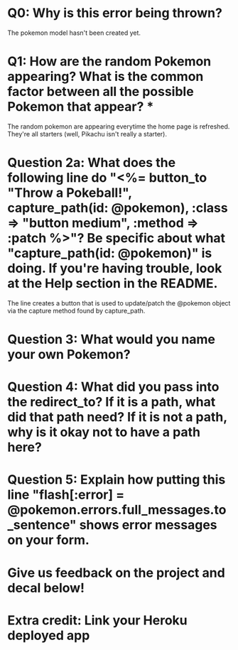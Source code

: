 # Q0: Why is this error being thrown?
  The pokemon model hasn't been created yet.
# Q1: How are the random Pokemon appearing? What is the common factor between all the possible Pokemon that appear? *
  The random pokemon are appearing everytime the home page is refreshed. They're all starters (well, Pikachu isn't really a starter).
# Question 2a: What does the following line do "<%= button_to "Throw a Pokeball!", capture_path(id: @pokemon), :class => "button medium", :method => :patch %>"? Be specific about what "capture_path(id: @pokemon)" is doing. If you're having trouble, look at the Help section in the README.
  The line creates a button that is used to update/patch the @pokemon object via the capture method found by capture_path.
# Question 3: What would you name your own Pokemon?

# Question 4: What did you pass into the redirect_to? If it is a path, what did that path need? If it is not a path, why is it okay not to have a path here?

# Question 5: Explain how putting this line "flash[:error] = @pokemon.errors.full_messages.to_sentence" shows error messages on your form.

# Give us feedback on the project and decal below!

# Extra credit: Link your Heroku deployed app
